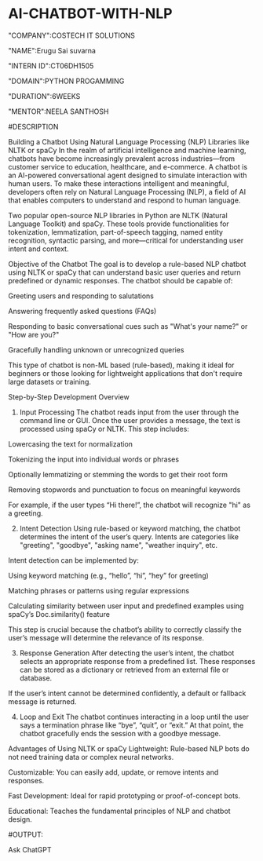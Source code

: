 # AI-CHATBOT-WITH-NLP

"COMPANY":COSTECH IT SOLUTIONS

"NAME":Erugu Sai suvarna

"INTERN ID":CT06DH1505

"DOMAIN":PYTHON PROGAMMING

"DURATION":6WEEKS

"MENTOR":NEELA SANTHOSH

#DESCRIPTION

Building a Chatbot Using Natural Language Processing (NLP) Libraries like NLTK or spaCy
In the realm of artificial intelligence and machine learning, chatbots have become increasingly prevalent across industries—from customer service to education, healthcare, and e-commerce. A chatbot is an AI-powered conversational agent designed to simulate interaction with human users. To make these interactions intelligent and meaningful, developers often rely on Natural Language Processing (NLP), a field of AI that enables computers to understand and respond to human language.

Two popular open-source NLP libraries in Python are NLTK (Natural Language Toolkit) and spaCy. These tools provide functionalities for tokenization, lemmatization, part-of-speech tagging, named entity recognition, syntactic parsing, and more—critical for understanding user intent and context.

Objective of the Chatbot
The goal is to develop a rule-based NLP chatbot using NLTK or spaCy that can understand basic user queries and return predefined or dynamic responses. The chatbot should be capable of:

Greeting users and responding to salutations

Answering frequently asked questions (FAQs)

Responding to basic conversational cues such as "What's your name?" or "How are you?"

Gracefully handling unknown or unrecognized queries

This type of chatbot is non-ML based (rule-based), making it ideal for beginners or those looking for lightweight applications that don't require large datasets or training.

Step-by-Step Development Overview
1. Input Processing
The chatbot reads input from the user through the command line or GUI. Once the user provides a message, the text is processed using spaCy or NLTK. This step includes:

Lowercasing the text for normalization

Tokenizing the input into individual words or phrases

Optionally lemmatizing or stemming the words to get their root form

Removing stopwords and punctuation to focus on meaningful keywords

For example, if the user types “Hi there!”, the chatbot will recognize "hi" as a greeting.

2. Intent Detection
Using rule-based or keyword matching, the chatbot determines the intent of the user’s query. Intents are categories like "greeting", "goodbye", "asking name", "weather inquiry", etc.

Intent detection can be implemented by:

Using keyword matching (e.g., “hello”, “hi”, “hey” for greeting)

Matching phrases or patterns using regular expressions

Calculating similarity between user input and predefined examples using spaCy’s Doc.similarity() feature

This step is crucial because the chatbot’s ability to correctly classify the user’s message will determine the relevance of its response.

3. Response Generation
After detecting the user’s intent, the chatbot selects an appropriate response from a predefined list. These responses can be stored as a dictionary or retrieved from an external file or database.

If the user’s intent cannot be determined confidently, a default or fallback message is returned.

4. Loop and Exit
The chatbot continues interacting in a loop until the user says a termination phrase like “bye”, “quit”, or “exit.” At that point, the chatbot gracefully ends the session with a goodbye message.

Advantages of Using NLTK or spaCy
Lightweight: Rule-based NLP bots do not need training data or complex neural networks.

Customizable: You can easily add, update, or remove intents and responses.

Fast Development: Ideal for rapid prototyping or proof-of-concept bots.

Educational: Teaches the fundamental principles of NLP and chatbot design.

#OUTPUT:









Ask ChatGPT

